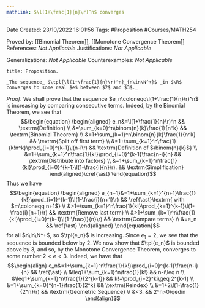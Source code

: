 ```yaml
---
mathLink: $\l(1+\frac{1}{n}\r)^n$ converges
---
```


<div class="topSpace"></div>

Date Created: 23/10/2022 16:01:56
Tags: #Proposition #Courses/MATH254

Proved by: [[Binomial Theorem]], [[Monotone Convergence Theorem]]
References: _Not Applicable_
Justifications: _Not Applicable_

Generalizations: _Not Applicable_
Counterexamples: _Not Applicable_

``` ad-Proposition
title: Proposition.

_The sequence_ $\tpl{\l(1+\frac{1}{n}\r)^n}_{n\in\N^+}$ _in $\R$ converges to some real $e$ between $2$ and $3$._

```

_Proof_. We shall prove that the sequence $e_n\coloneqq\l(1+\frac{1}{n}\r)^n$ is increasing by comparing consecutive terms. Indeed, by the Binomial Theorem, we see that
$$\begin{equation}
    \begin{aligned}
        e_n&=\l(1+\frac{1}{n}\r)^n && \textrm{Definition} \\
        &=\sum_{k=0}^n\binom{n}{k}\frac{1}{n^k} && \textrm{Binomial Theorem} \\
        &=1+\sum_{k=1}^n\binom{n}{k}\frac{1}{n^k} && \textrm{Split off first term} \\
        &=1+\sum_{k=1}^n\frac{1}{k!n^k}\prod_{i=0}^{k-1}\l(n-i\r) && \textrm{Definition of $\binom{n}{k}$} \\
        &=1+\sum_{k=1}^n\frac{1}{k!}\prod_{i=0}^{k-1}\frac{n-i}{n} && \textrm{Distribute into factors} \\
        &=1+\sum_{k=1}^n\frac{1}{k!}\prod_{i=0}^{k-1}\l(1-\frac{i}{n}\r). && \textrm{Simplification}
    \end{aligned}\cref{\ast}
\end{equation}$$
Thus we have
$$\begin{equation}
    \begin{aligned}
        e_{n+1}&=1+\sum_{k=1}^{n+1}\frac{1}{k!}\prod_{i=1}^{k-1}\l(1-\frac{i}{n+1}\r) && \ref{\ast}\textrm{ with $m\coloneqq n+1$} \\
        &>1+\sum_{k=1}^n\frac{1}{k!}\prod_{k=1}^{k-1}\l(1-\frac{i}{n+1}\r) && \textrm{Remove last term} \\
        &>1+\sum_{k=1}^n\frac{1}{k!}\prod_{i=0}^{k-1}\l(1-\frac{i}{n}\r) && \textrm{Compare terms} \\
        &=e_n && \ref{\ast}
    \end{aligned}
\end{equation}$$
for all $n\in\N^+$, so $\tpl{e_n}$ is increasing. Since $e_1=2$, we see that the sequence is bounded below by $2$. We now show that $\tpl{e_n}$ is bounded above by $3$, and so, by the Monotone Convergence Theorem, converges to some number $2<e<3$. Indeed, we have that
$$\begin{align}
    e_n&=1+\sum_{k=1}^n\frac{1}{k!}\prod_{i=0}^{k-1}\frac{n-i}{n} && \ref{\ast} \\
    &\leq1+\sum_{k=1}^n\frac{1}{k!} && n-i\leq n \\
    &\leq1+\sum_{k=1}^n\frac{1}{2^{k-1}} && k!=\prod_{i=2}^ki\geq 2^{k-1} \\
    &=1+\sum_{k=0}^{n-1}\frac{1}{2^k} && \textrm{Reindex} \\
    &=1+2\l(1-\frac{1}{2^n}\r) && \textrm{Geometric Sequence} \\
    &<3. && 2^n>0\qedin
\end{align}$$
